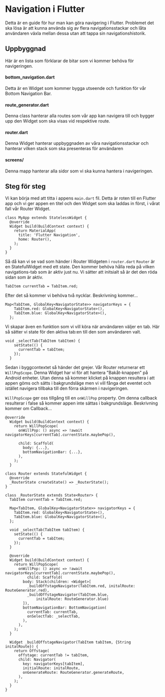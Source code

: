 # Navigation i Flutter

Detta är en guide för hur man kan göra navigering i Flutter. Problemet det ska lösa är att kunna använda sig av flera navigationsstackar och låta användaren växla mellan dessa utan att tappa sin navigationshistorik.

## Uppbyggnad

Här är en lista som förklarar de bitar som vi kommer behöva för navigeringen.

#### bottom_navigation.dart
Detta är en Widget som kommer bygga utseende och funktion för vår Bottom Navigation Bar.

#### route_generator.dart
Denna class hanterar alla routes som vår app kan navigera till och bygger upp den Widget som ska visas vid respektive route.

#### router.dart
Denna Widget hanterar uppbyggnaden av våra navigationsstackar och hanterar vilken stack som ska presenteras för användaren

#### screens/
Denna mapp hanterar alla sidor som vi ska kunna hantera i navigeringen.

## Steg för steg

Vi kan börja med att titta i appens ``main.dart`` fil.
Detta är roten till en Flutter app och vi ger appen en titel och den Widget som ska laddas in först, i vårat fall vår Router Widget.

```
class MyApp extends StatelessWidget {
  @override
  Widget build(BuildContext context) {
    return MaterialApp(
      title: 'Flutter Navigation',
      home: Router(),
    );
  }
}
```

Så då kan vi se vad som händer i Router Widgeten i ``router.dart``
``Router`` är en StatefulWidget med ett state. Den kommer behöva hålla reda på vilken navigations-tab som är aktiv just nu.
Vi sätter att initsialt så är det den röda sidan som är aktiv.

``
TabItem currentTab = TabItem.red;
``

Efter det så kommer vi behöva två nycklar. Beskrivning kommer...

```
Map<TabItem, GlobalKey<NavigatorState>> navigatorKeys = {
    TabItem.red: GlobalKey<NavigatorState>(),
    TabItem.blue: GlobalKey<NavigatorState>(),
  };
```

Vi skapar även en funktion som vi vill köra när användaren väljer en tab. Här så sätter vi state för den aktiva tab:en till den som användaren valt.

```
void _selectTab(TabItem tabItem) {
    setState(() {
      currentTab = tabItem;
    });
  }
```

Sedan i byggcontextet så händer det grejer.
Vår Router returnerar ett `WillPopScope`. Denna Widget har vi för att hantera "Bakåt-knappen" på Android enheter.
Utan denna så kommer klicket på knappen resultera i att appen göms och sätts i bakgrundsläge men vi vill fånga det eventet och istället navigera tillbaka till den förra skärmen i navigeringen.

`WillPopScope` ger oss tillgång till en `onWillPop` property. Om denna callback resulterar i false så kommer appen inte sättas i bakgrundsläge.
Beskrivning kommer om Callback...

```
@override
  Widget build(BuildContext context) {
    return WillPopScope(
      onWillPop: () async => !await navigatorKeys[currentTab].currentState.maybePop(),
      
      child: Scaffold(
        body: {...},
        bottomNavigationBar: {...},
      ),
    );
  }
```

```
class Router extends StatefulWidget {
  @override
  _RouterState createState() => _RouterState();
}

class _RouterState extends State<Router> {
  TabItem currentTab = TabItem.red;

  Map<TabItem, GlobalKey<NavigatorState>> navigatorKeys = {
    TabItem.red: GlobalKey<NavigatorState>(),
    TabItem.blue: GlobalKey<NavigatorState>(),
  };

  void _selectTab(TabItem tabItem) {
    setState(() {
      currentTab = tabItem;
    });
  }

  @override
  Widget build(BuildContext context) {
    return WillPopScope(
      onWillPop: () async => !await navigatorKeys[currentTab].currentState.maybePop(),
          child: Scaffold(
        body: Stack(children: <Widget>[
          _buildOffstageNavigator(TabItem.red, initalRoute: RouteGenerator.red),
          _buildOffstageNavigator(TabItem.blue,
              initalRoute: RouteGenerator.blue)
        ]),
        bottomNavigationBar: BottomNavigation(
          currentTab: currentTab,
          onSelectTab: _selectTab,
        ),
      ),
    );
  }

  Widget _buildOffstageNavigator(TabItem tabItem, {String initalRoute}) {
    return Offstage(
      offstage: currentTab != tabItem,
      child: Navigator(
        key: navigatorKeys[tabItem],
        initialRoute: initalRoute,
        onGenerateRoute: RouteGenerator.generateRoute,
      ),
    );
  }
}
```
